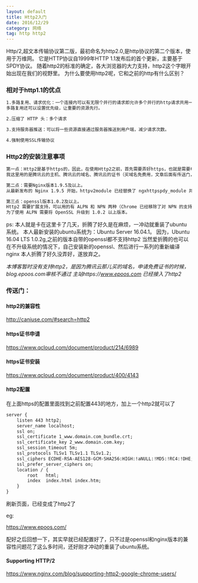 ```yaml
---
layout: default
title: Http2入门
date: 2016/12/29
category: 网络
tag: http http2
---
```


Http/2,超文本传输协议第二版，最初命名为http2.0,是http协议的第二个版本，使用于万维网。
它是HTTP协议自1999年HTTP 1.1发布后的首个更新，主要基于SPDY协议。
随着http2的标准的确定，各大浏览器的大力支持，http2这个字眼开始出现在我们的视野里。
为什么要使用http2呢，它和之前的http有什么区别？

### 相对于http1.1的优点

``` html
1.多路复用、请求优化：一个连接内可以有无限个并行的请求即允许多个并行的http请求共用一个tpc连接。
多路复用还可以设置优先级，让重要的资源先行。

2.压缩了 HTTP 头：多个请求

3.支持服务器推送：可以将一些资源直接通过服务器推送到用户端，减少请求次数。

4.强制使用SSL传输协议
```


### Http2的安装注意事项

``` html
第一点：Http2是基于https的，因此，在使用Http2之前，首先需要弄好https，也就是需要申请网站证书。
我这里用的是腾讯云的主机、腾讯云的域名、腾讯云的证书（买域名免费用，文章后面有传送门，https证书的申请、证书的安装）。

第二点：需要Nginx版本1.9.5及以上。
从最新发布的 Nginx 1.9.5 开始，httpv2module 已经替换了 ngxhttpspdy_module 并正式开始提供全面的 HTTP/2 支持。

第三点：openssl版本1.0.2及以上。
Http2 需要扩展支持，可以用的有 ALPN 和 NPN 两种（Chrome 已经移除了对 NPN 的支持）
为了使用 ALPN 需要将 OpenSSL 升级到 1.0.2 以上版本。

```
ps:
本人就是卡在这里卡了几天，折腾了好久是在麻烦，一冲动就重装了ubuntu系统。
本人最新安装的ubuntu系统为：Ubuntu Server 16.04.1。
因为，Ubuntu 16.04 LTS 1.0.2g,之前的版本自带的openssl都不支持http2
当然爱折腾的也可以在不升级系统的情况下，自己安装新的openssl、然后进行一系列的重新编译nginx
本人折腾了好久没弄好，遂放弃之。

*本博客暂时没有支持http2，是因为腾讯云那儿买的域名，申请免费证书的时候，blog.epoos.com审核不通过*
*主站https://www.epoos.com 已经接入了http2*


### 传送门：

#### http2的兼容性

http://caniuse.com/#search=http2

#### https证书申请

https://www.qcloud.com/document/product/214/6989

#### https证书安装

https://www.qcloud.com/document/product/400/4143

#### http2配置

在上面https的配置里面找到之前配置443的地方，加上一个http2就可以了

``` html
server {
    listen 443 http2;
    server_name localhost;
    ssl on;
    ssl_certificate 1_www.domain.com_bundle.crt;
    ssl_certificate_key 2_www.domain.com.key;
    ssl_session_timeout 5m;
    ssl_protocols TLSv1 TLSv1.1 TLSv1.2;
    ssl_ciphers ECDHE-RSA-AES128-GCM-SHA256:HIGH:!aNULL:!MD5:!RC4:!DHE;
    ssl_prefer_server_ciphers on;
    location / {
        root   html;
        index  index.html index.htm;
    }
}
```

刷新页面，已经变成了http2了 

eg:

https://www.epoos.com/

配好之后回想一下，其实早就已经配置好了，只不过是openssl和nginx版本的兼容性问题花了这么多时间，还好刚才冲动的重装了ubuntu系统。





#### Supporting HTTP/2

https://www.nginx.com/blog/supporting-http2-google-chrome-users/